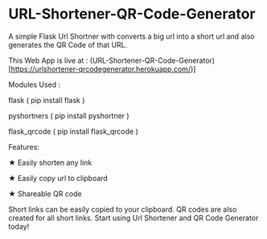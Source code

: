 # URL-Shortener-QR-Code-Generator
A simple Flask Url Shortner with converts a big url into a short url and also generates the QR Code of that URL.

This Web App is live at : (URL-Shortener-QR-Code-Generator)[https://urlshortener-qrcodegenerator.herokuapp.com/)]

Modules Used :

flask ( pip install flask )

pyshortners ( pip install pyshortner )

flask_qrcode ( pip install flask_qrcode )

Features:

★ Easily shorten any link

★ Easily copy url to clipboard

★ Shareable QR code

Short links can be easily copied to your clipboard. QR codes are also created for all short links. Start using Url Shortener and QR Code Generator today!
